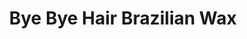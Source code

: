 ---
title: "Bye Bye Hair Brazilian Wax"
url: /roswell/bye-bye-hair-brazilian-wax/
shop: Kosmetik
---